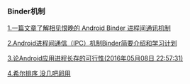 ### Binder机制
[1.一篇文章了解相见恨晚的 Android Binder 进程间通讯机制](https://blog.csdn.net/freekiteyu/article/details/70082302)

[2.Android进程间通信（IPC）机制Binder简要介绍和学习计划](https://blog.csdn.net/luoshengyang/article/details/6618363)

[3.论Android应用进程长存的可行性(2016年05月08日 22:57:31)](https://blog.csdn.net/aigestudio/article/details/51348408)

[4.希尔排序  没几吧卵用](https://blog.csdn.net/jianyuerensheng/article/details/51258460)